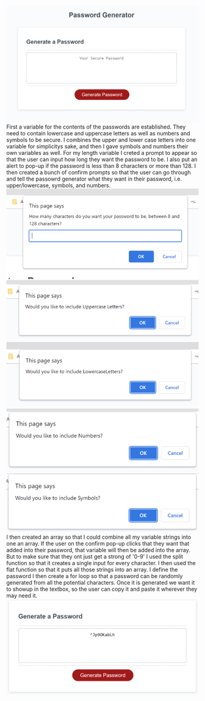 ![password-generator](https://github.com/niccolosaurus/password-generator/blob/main/assets/password-generator.PNG?raw=true)
First a variable for the contents of the passwords are established. They need to contain lowercase and uppercase letters as well as numbers and symbols to be secure. I combines the upper and lower case letters into one variable for simplicitys sake, and then I gave symbols and numbers their own variables as well.
For my length variable I creted a prompt to appear so that the user can input how long they want the password to be. I also put an alert to pop-up if the password is less than 8 characters or more than 128.
I then created a bunch of confirm prompts so that the user can go through and tell the passowrd generator what they want in their password, i.e. upper/lowercase, symbols, and numbers.
![length prompt](https://github.com/niccolosaurus/password-generator/blob/main/assets/password-generator-length.PNG?raw=true)
![uppercase prompt](https://github.com/niccolosaurus/password-generator/blob/main/assets/password-generator-uppercase.PNG?raw=true)
![lowercase prompt](https://github.com/niccolosaurus/password-generator/blob/main/assets/password-generator-lowercase.PNG?raw=true)
![number prompt](https://github.com/niccolosaurus/password-generator/blob/main/assets/password-generator-numbers.PNG?raw=true)
![symbol prompt](https://github.com/niccolosaurus/password-generator/blob/main/assets/password-generator-symbols.PNG?raw=true)
I then created an array so that I could combine all my variable strings into one an array.
If the user on the confirm pop-up clicks that they want that added into their password, that variable will then be added into the array.
But to make sure that they ont just get a strong of '0-9' I used the split function so that it creates a single input for every character. I then used the flat function so that it puts all those strings into an array.
I define the password
I then create a for loop so that a password can be randomly generated from all the potential characters.
Once it is generated we want it to showup in the textbox, so the user can copy it and paste it wherever they may need it.
![generated password](https://github.com/niccolosaurus/password-generator/blob/main/assets/password-generator-password.PNG?raw=true)